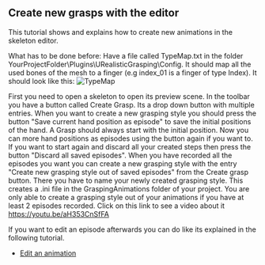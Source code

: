 ## Create new grasps with the editor

This tutorial shows and explains how to create new animations in the skeleton editor. 

What has to be done before:
Have a file called TypeMap.txt in the folder YourProjectFolder\Plugins\URealisticGrasping\Config. It should map all the used bones of the mesh to a finger (e.g index_01 is a finger of type Index). It should look like this:
![](Img/TypeMap.jpg "TypeMap")

First you need to open  a skeleton to open its preview scene. In the toolbar you have a button called Create Grasp. Its a drop down button with multiple entries. When you want to create a new grasping style you should 
press the button "Save current hand position as episode" to save the initial positions of the hand. A Grasp should always start with the initial position. Now you can more hand positions as episodes using the button again if you want to.
If you want to start again and discard all your created steps then press the button "Discard all saved episodes".
When you have recorded all the episodes you want you can create a new grasping style with the entry "Create new grasping style out of saved episodes"
from the Create grasp button. There you have to name your newly created grasping style. This creates a .ini file in the GraspingAnimations folder of your project. You are only able to create a grasping style out of your animations if you have at least
2 episodes recorded.
Click on this link to see a video about it https://youtu.be/aH353CnSfFA

If you want to edit an episode afterwards you can do like its explained in the following tutorial.

* [Edit an animation](./Documentation/EditAnimation.md)



